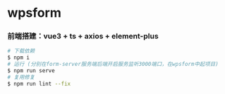 # wpsform
### 前端搭建：vue3 + ts + axios + element-plus

```bash
# 下载依赖
$ npm i
# 运行 (分别在form-server服务端后端开启服务监听3000端口，在wpsform中起项目)
$ npm run serve
# 复用修复
$ npm run lint --fix 
```
